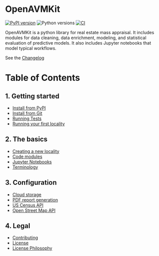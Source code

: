 # OpenAVMKit

[![PyPI version](https://img.shields.io/pypi/v/openavmkit?color=blue)](https://pypi.org/project/openavmkit/)
![Python versions](https://img.shields.io/pypi/pyversions/openavmkit.svg)
[![CI](https://github.com/larsiusprime/openavmkit/actions/workflows/ci.yml/badge.svg?branch=master)](https://github.com/larsiusprime/openavmkit/actions/workflows/ci.yml)

OpenAVMKit is a python library for real estate mass appraisal. It includes modules for data cleaning, data enrichment, modeling, and statistical evaluation of predictive models. It also includes Jupyter notebooks that model typical workflows.

See the [Changelog](CHANGELOG.md)

# Table of Contents

## 1. Getting started
  - [Install from PyPI](docs/docs/getting_started.md#option-1---install-from-pypi)
  - [Install from Git](docs/docs/getting_started.md#option-2---install-from-git)
  - [Running Tests](docs/docs/getting_started.md#running-tests)
  - [Running your first locality](docs/docs/getting_started.md#running-your-first-locality)
## 2. The basics
  - [Creating a new locality](docs/docs/the_basics.md#creating-a-new-locality)
  - [Code modules](docs/docs/the_basics.md#code-modules)
  - [Jupyter Notebooks](docs/docs/the_basics.md#using-the-jupyter-notebooks)
  - [Terminology](docs/docs/the_basics.md#terminology)
## 3. Configuration
  - [Cloud storage](docs/docs/config.md#configuring-cloud-storage)
  - [PDF report generation](docs/docs/config.md#configuring-pdf-report-generation)
  - [US Census API](docs/docs/config.md#configuring-census-api-access)
  - [Open Street Map API](docs/docs/config.md#configuring-openstreetmap-enrichment)
## 4. Legal
  - [Contributing](CONTRIBUTING.md)
  - [License](LICENSE)
  - [License Philosophy](LICENSE-PHILOSOPHY.md)